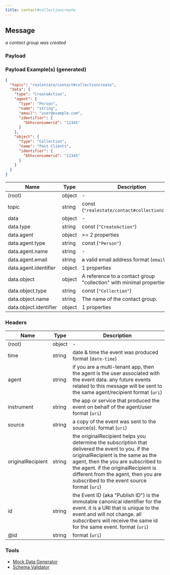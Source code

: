 ```yaml
---
title: contact#collectioncreate
---
```

## Message

*a contact group was created*

### Payload

### Payload Example(s) (generated)

```json
{
  "topic": "realestate/contact#collectioncreate",
  "data": {
    "type": "CreateAction",
    "agent": {
      "type": "Person",
      "name": "string",
      "email": "user@example.com",
      "identifier": {
        "bhhsconsumerid": "12345"
      }
    },
    "object": {
      "type": "Collection",
      "name": "Past Clients",
      "identifier": {
        "bhhsconsumerid": "12345"
      }
    }
  }
}
```


| Name | Type | Description |
|---|---|---|
| (root) | object | - |
| topic | string | const (`"realestate/contact#collectioncreate"`)  |
| data | object | - |
| data.type | string | const (`"CreateAction"`)  |
| data.agent | object |  >= 2 properties |
| data.agent.type | string | const (`"Person"`)  |
| data.agent.name | string | - |
| data.agent.email | string | a valid email address format (`email`) |
| data.agent.identifier | object |  1 properties |
| data.object | object | A reference to a contact group "collection" with minimal properties. |
| data.object.type | string | const (`"Collection"`)  |
| data.object.name | string | The name of the contact group. |
| data.object.identifier | object |  1 properties |

### Headers

| Name | Type | Description |
|---|---|---|
| (root) | object | - |
| time | string | date & time the event was produced format (`date-time`) |
| agent | string | if you are a multi-tenant app, then the agent is the user associated with the event data. any future events related to this message will be sent to the same agent/recipient format (`uri`) |
| instrument | string | the app or service that produced the event on behalf of the agent/user format (`uri`) |
| source | string | a copy of the event was sent to the source(s). format (`uri`) |
| originalRecipient | string | the originalRecipient helps you determine the subscription that delivered the event to you. if the originalRecipient is the same as the agent, then the you are subscribed to the agent. if the originalRecipient is different from the agent, then you are subscribed to the event source format (`uri`) |
| id | string | the Event ID (aka "Publish ID") is the immutable canonical identifier for the event. it is a URI that is unique to the event and will not change. all subscribers will receive the same id for the same event. format (`uri`) |
| @id | string |  format (`uri`) |

### Tools

* [Mock Data Generator](/tools/mock-data-generator)
* [Schema Validator](/tools/validate)


